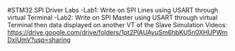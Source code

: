 #STM32 SPI Driver Labs
-Lab1: Write on SPI Lines using USART through virtual Terminal
-Lab2: Write on SPI Master using USART through virtual Terminal then data displayed on another VT of the Slave
Simulation Videos:
https://drive.google.com/drive/folders/1pt2PlAUAyuSm6hbKU5n0XHUPWmDxlUmV?usp=sharing
